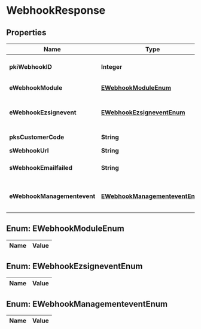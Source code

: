 

# WebhookResponse

## Properties

Name | Type | Description | Notes
------------ | ------------- | ------------- | -------------
**pkiWebhookID** | **Integer** | The Webhook ID. This value is visible in the admin interface. | 
**eWebhookModule** | [**EWebhookModuleEnum**](#EWebhookModuleEnum) | The Module generating the Event. | 
**eWebhookEzsignevent** | [**EWebhookEzsigneventEnum**](#EWebhookEzsigneventEnum) | This Ezsign Event. This property will be set only if the Module is \&quot;Ezsign\&quot;. |  [optional]
**pksCustomerCode** | **String** | The customer code assigned to your account | 
**sWebhookUrl** | **String** | The url being called | 
**sWebhookEmailfailed** | **String** | The email that will receive the webhook in case all attempts fail. | 
**eWebhookManagementevent** | [**EWebhookManagementeventEnum**](#EWebhookManagementeventEnum) | This Management Event. This property will be set only if the Module is \&quot;Management\&quot;. |  [optional]


## Enum: EWebhookModuleEnum

Name | Value
---- | -----


## Enum: EWebhookEzsigneventEnum

Name | Value
---- | -----


## Enum: EWebhookManagementeventEnum

Name | Value
---- | -----




